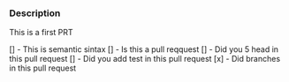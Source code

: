 ### Description
This is a first PRT

[] - This is semantic sintax
[] - Is this a pull reqquest
[] - Did you 5 head in this pull request
[] - Did you add test in this pull request
[x] - Did branches in this pull request



